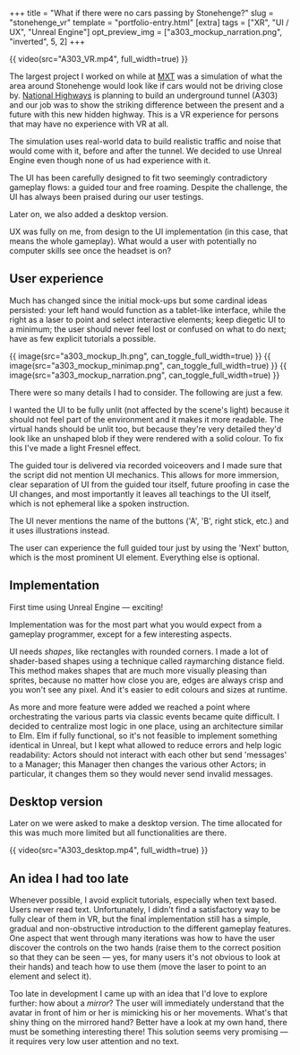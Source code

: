 +++
title = "What if there were no cars passing by Stonehenge?"
slug = "stonehenge_vr"
template = "portfolio-entry.html"
[extra]
tags = ["XR", "UI / UX", "Unreal Engine"]
opt_preview_img = ["a303_mockup_narration.png", "inverted", 5, 2]
+++

{{ video(src="A303_VR.mp4", full_width=true) }}

The largest project I worked on while at [MXT](https://mxt.co.uk/) was a simulation of what the area around Stonehenge would look like if cars would not be driving close by. [National Highways](https://nationalhighways.co.uk/) is planning to build an underground tunnel (A303) and our job was to show the striking difference between the present and a future with this new hidden highway. This is a VR experience for persons that may have no experience with VR at all.

The simulation uses real-world data to build realistic traffic and noise that would come with it, before and after the tunnel. We decided to use Unreal Engine even though none of us had experience with it.

The UI has been carefully designed to fit two seemingly contradictory gameplay flows: a guided tour and free roaming. Despite the challenge, the UI has always been praised during our user testings.

Later on, we also added a desktop version.

UX was fully on me, from design to the UI implementation (in this case, that means the whole gameplay). What would a user with potentially no computer skills see once the headset is on?

## User experience

Much has changed since the initial mock-ups but some cardinal ideas persisted: your left hand would function as a tablet-like interface, while the right as a laser to point and select interactive elements; keep diegetic UI to a minimum; the user should never feel lost or confused on what to do next; have as few explicit tutorials a possible.

{{ image(src="a303_mockup_lh.png", can_toggle_full_width=true) }}
{{ image(src="a303_mockup_minimap.png", can_toggle_full_width=true) }}
{{ image(src="a303_mockup_narration.png", can_toggle_full_width=true) }}

There were so many details I had to consider. The following are just a few.

I wanted the UI to be fully unlit (not affected by the scene's light) because it should not feel part of the environment and it makes it more readable. The virtual hands should be unlit too, but because they're very detailed they'd look like an unshaped blob if they were rendered with a solid colour. To fix this I've made a light Fresnel effect.

The guided tour is delivered via recorded voiceovers and I made sure that the script did not mention UI mechanics. This allows for more immersion, clear separation of UI from the guided tour itself, future proofing in case the UI changes, and most importantly it leaves all teachings to the UI itself, which is not ephemeral like a spoken instruction.

The UI never mentions the name of the buttons ('A', 'B', right stick, etc.) and it uses illustrations instead.

The user can experience the full guided tour just by using the 'Next' button, which is the most prominent UI element. Everything else is optional.

## Implementation

First time using Unreal Engine — exciting!

Implementation was for the most part what you would expect from a gameplay programmer, except for a few interesting aspects.

UI needs _shapes_, like rectangles with rounded corners. I made a lot of shader-based shapes using a technique called raymarching distance field. This method makes shapes that are much more visually pleasing than sprites, because no matter how close you are, edges are always crisp and you won't see any pixel. And it's easier to edit colours and sizes at runtime.

As more and more feature were added we reached a point where orchestrating the various parts via classic events became quite difficult. I decided to centralize most logic in one place, using an architecture similar to Elm. Elm if fully functional, so it's not feasible to implement something identical in Unreal, but I kept what allowed to reduce errors and help logic readability: Actors should not interact with each other but send 'messages' to a Manager; this Manager then changes the various other Actors; in particular, it changes them so they would never send invalid messages.

## Desktop version

Later on we were asked to make a desktop version. The time allocated for this was much more limited but all functionalities are there.

{{ video(src="A303_desktop.mp4", full_width=true) }}

## An idea I had too late

Whenever possible, I avoid explicit tutorials, especially when text based. Users never read text. Unfortunately, I didn't find a satisfactory way to be fully clear of them in VR, but the final implementation still has a simple, gradual and non-obstructive introduction to the different gameplay features. One aspect that went through many iterations was how to have the user discover the controls on the two hands (raise them to the correct position so that they can be seen — yes, for many users it's not obvious to look at their hands) and teach how to use them (move the laser to point to an element and select it).

Too late in development I came up with an idea that I'd love to explore further: how about a *mirror*? The user will immediately understand that the avatar in front of him or her is mimicking his or her movements. What's that shiny thing on the mirrored hand? Better have a look at my own hand, there must be something interesting there! This solution seems very promising — it requires very low user attention and no text.
